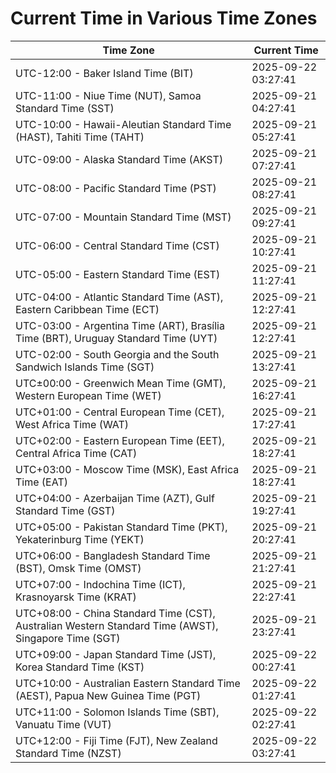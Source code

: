 # Current Time in Various Time Zones

| Time Zone | Current Time |
|-----------|--------------|
| UTC-12:00 - Baker Island Time (BIT) | 2025-09-22 03:27:41 |
| UTC-11:00 - Niue Time (NUT), Samoa Standard Time (SST) | 2025-09-21 04:27:41 |
| UTC-10:00 - Hawaii-Aleutian Standard Time (HAST), Tahiti Time (TAHT) | 2025-09-21 05:27:41 |
| UTC-09:00 - Alaska Standard Time (AKST) | 2025-09-21 07:27:41 |
| UTC-08:00 - Pacific Standard Time (PST) | 2025-09-21 08:27:41 |
| UTC-07:00 - Mountain Standard Time (MST) | 2025-09-21 09:27:41 |
| UTC-06:00 - Central Standard Time (CST) | 2025-09-21 10:27:41 |
| UTC-05:00 - Eastern Standard Time (EST) | 2025-09-21 11:27:41 |
| UTC-04:00 - Atlantic Standard Time (AST), Eastern Caribbean Time (ECT) | 2025-09-21 12:27:41 |
| UTC-03:00 - Argentina Time (ART), Brasília Time (BRT), Uruguay Standard Time (UYT) | 2025-09-21 12:27:41 |
| UTC-02:00 - South Georgia and the South Sandwich Islands Time (SGT) | 2025-09-21 13:27:41 |
| UTC±00:00 - Greenwich Mean Time (GMT), Western European Time (WET) | 2025-09-21 16:27:41 |
| UTC+01:00 - Central European Time (CET), West Africa Time (WAT) | 2025-09-21 17:27:41 |
| UTC+02:00 - Eastern European Time (EET), Central Africa Time (CAT) | 2025-09-21 18:27:41 |
| UTC+03:00 - Moscow Time (MSK), East Africa Time (EAT) | 2025-09-21 18:27:41 |
| UTC+04:00 - Azerbaijan Time (AZT), Gulf Standard Time (GST) | 2025-09-21 19:27:41 |
| UTC+05:00 - Pakistan Standard Time (PKT), Yekaterinburg Time (YEKT) | 2025-09-21 20:27:41 |
| UTC+06:00 - Bangladesh Standard Time (BST), Omsk Time (OMST) | 2025-09-21 21:27:41 |
| UTC+07:00 - Indochina Time (ICT), Krasnoyarsk Time (KRAT) | 2025-09-21 22:27:41 |
| UTC+08:00 - China Standard Time (CST), Australian Western Standard Time (AWST), Singapore Time (SGT) | 2025-09-21 23:27:41 |
| UTC+09:00 - Japan Standard Time (JST), Korea Standard Time (KST) | 2025-09-22 00:27:41 |
| UTC+10:00 - Australian Eastern Standard Time (AEST), Papua New Guinea Time (PGT) | 2025-09-22 01:27:41 |
| UTC+11:00 - Solomon Islands Time (SBT), Vanuatu Time (VUT) | 2025-09-22 02:27:41 |
| UTC+12:00 - Fiji Time (FJT), New Zealand Standard Time (NZST) | 2025-09-22 03:27:41 |
